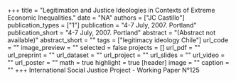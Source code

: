 +++
title = "Legitimation and Justice Ideologies in Contexts of Extreme Economic Inequalities."
date = "NA"
authors = ["JC Castillo"]
publication_types = ["1"]
publication = "4-7 July, 2007. Portland"
publication_short = "4-7 July, 2007. Portland"
abstract = "(Abstract not available)"
abstract_short = ""
tags = ["legitimacy ideology Chile"]
url_code = ""
image_preview = ""
selected = false
projects = []
url_pdf = ""
url_preprint = ""
url_dataset = ""
url_project = ""
url_slides = ""
url_video = ""
url_poster = ""
math = true
highlight = true
[header]
image = ""
caption = ""
+++
International Social Justice Project - Working Paper N°125
